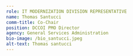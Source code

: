```yaml
---
role: IT MODERNIZATION DIVISION REPRESENTATIVE
name: Thomas Santucci
comm-title: Co-Chair
position: DCCOI PMO Director
agency: General Services Administration
bio-image: /bio_santucci.jpeg
alt-text: Thomas santucci
---
```


